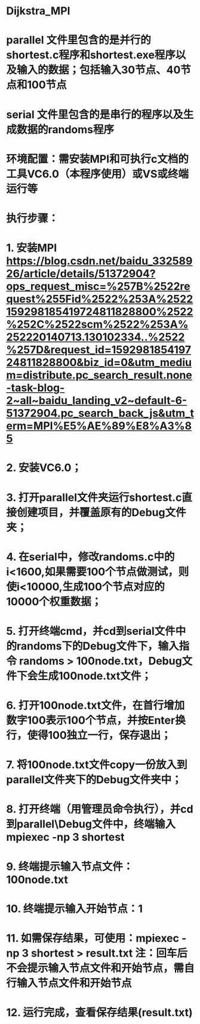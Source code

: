 # Dijkstra_MPI
# parallel 文件里包含的是并行的shortest.c程序和shortest.exe程序以及输入的数据；包括输入30节点、40节点和100节点
# serial 文件里包含的是串行的程序以及生成数据的randoms程序
# 环境配置：需安装MPI和可执行c文档的工具VC6.0（本程序使用）或VS或终端运行等
# 执行步骤： 
#         1. 安装MPI https://blog.csdn.net/baidu_33258926/article/details/51372904?ops_request_misc=%257B%2522request%255Fid%2522%253A%2522159298185419724811828800%2522%252C%2522scm%2522%253A%252220140713.130102334..%2522%257D&request_id=159298185419724811828800&biz_id=0&utm_medium=distribute.pc_search_result.none-task-blog-2~all~baidu_landing_v2~default-6-51372904.pc_search_back_js&utm_term=MPI%E5%AE%89%E8%A3%85
#         2. 安装VC6.0；
#         3. 打开parallel文件夹运行shortest.c直接创建项目，并覆盖原有的Debug文件夹；
#         4. 在serial中，修改randoms.c中的i<1600,如果需要100个节点做测试，则使i<10000,生成100个节点对应的10000个权重数据；
#         5. 打开终端cmd，并cd到serial文件中的randoms下的Debug文件下，输入指令 randoms > 100node.txt，Debug文件下会生成100node.txt文件；
#         6. 打开100node.txt文件，在首行增加数字100表示100个节点，并按Enter换行，使得100独立一行，保存退出；
#         7. 将100node.txt文件copy一份放入到parallel文件夹下的Debug文件夹中；
#         8. 打开终端（用管理员命令执行），并cd到parallel\Debug文件中，终端输入 mpiexec -np 3 shortest
#         9. 终端提示输入节点文件：100node.txt
#         10. 终端提示输入开始节点：1
#         11. 如需保存结果，可使用：mpiexec -np 3 shortest > result.txt 注：回车后不会提示输入节点文件和开始节点，需自行输入节点文件和开始节点
#         12. 运行完成，查看保存结果(result.txt)
